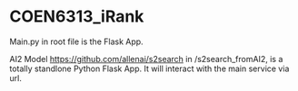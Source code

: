 # COEN6313_iRank

Main.py in root file is the Flask App.

AI2 Model https://github.com/allenai/s2search in /s2search_fromAI2, is a totally standlone Python Flask App. It will interact with the main service via url.
